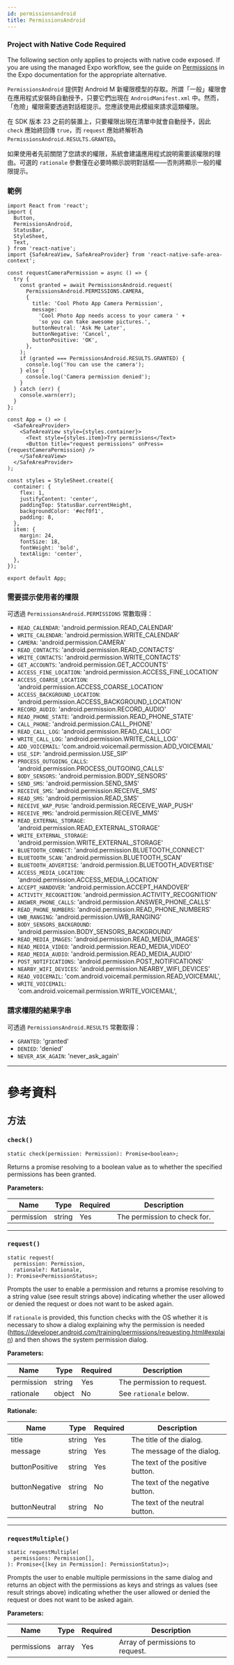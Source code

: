 ```yaml
---
id: permissionsandroid
title: PermissionsAndroid
---
```


<div className="banner-native-code-required">
  <h3>Project with Native Code Required</h3>
  <p>The following section only applies to projects with native code exposed. If you are using the managed Expo workflow, see the guide on <a href="https://docs.expo.dev/guides/permissions/">Permissions</a> in the Expo documentation for the appropriate alternative.</p>
</div>

`PermissionsAndroid` 提供對 Android M 新權限模型的存取。所謂「一般」權限會在應用程式安裝時自動授予，只要它們出現在 `AndroidManifest.xml` 中。然而，「危險」權限需要透過對話框提示。您應該使用此模組來請求這類權限。

在 SDK 版本 23 之前的裝置上，只要權限出現在清單中就會自動授予，因此 `check` 應始終回傳 `true`，而 `request` 應始終解析為 `PermissionsAndroid.RESULTS.GRANTED`。

如果使用者先前關閉了您請求的權限，系統會建議應用程式說明需要該權限的理由。可選的 `rationale` 參數僅在必要時顯示說明對話框——否則將顯示一般的權限提示。

### 範例

```SnackPlayer name=PermissionsAndroid%20Example&supportedPlatforms=android
import React from 'react';
import {
  Button,
  PermissionsAndroid,
  StatusBar,
  StyleSheet,
  Text,
} from 'react-native';
import {SafeAreaView, SafeAreaProvider} from 'react-native-safe-area-context';

const requestCameraPermission = async () => {
  try {
    const granted = await PermissionsAndroid.request(
      PermissionsAndroid.PERMISSIONS.CAMERA,
      {
        title: 'Cool Photo App Camera Permission',
        message:
          'Cool Photo App needs access to your camera ' +
          'so you can take awesome pictures.',
        buttonNeutral: 'Ask Me Later',
        buttonNegative: 'Cancel',
        buttonPositive: 'OK',
      },
    );
    if (granted === PermissionsAndroid.RESULTS.GRANTED) {
      console.log('You can use the camera');
    } else {
      console.log('Camera permission denied');
    }
  } catch (err) {
    console.warn(err);
  }
};

const App = () => (
  <SafeAreaProvider>
    <SafeAreaView style={styles.container}>
      <Text style={styles.item}>Try permissions</Text>
      <Button title="request permissions" onPress={requestCameraPermission} />
    </SafeAreaView>
  </SafeAreaProvider>
);

const styles = StyleSheet.create({
  container: {
    flex: 1,
    justifyContent: 'center',
    paddingTop: StatusBar.currentHeight,
    backgroundColor: '#ecf0f1',
    padding: 8,
  },
  item: {
    margin: 24,
    fontSize: 18,
    fontWeight: 'bold',
    textAlign: 'center',
  },
});

export default App;
```

### 需要提示使用者的權限

可透過 `PermissionsAndroid.PERMISSIONS` 常數取得：

- `READ_CALENDAR`: 'android.permission.READ_CALENDAR'
- `WRITE_CALENDAR`: 'android.permission.WRITE_CALENDAR'
- `CAMERA`: 'android.permission.CAMERA'
- `READ_CONTACTS`: 'android.permission.READ_CONTACTS'
- `WRITE_CONTACTS`: 'android.permission.WRITE_CONTACTS'
- `GET_ACCOUNTS`: 'android.permission.GET_ACCOUNTS'
- `ACCESS_FINE_LOCATION`: 'android.permission.ACCESS_FINE_LOCATION'
- `ACCESS_COARSE_LOCATION`: 'android.permission.ACCESS_COARSE_LOCATION'
- `ACCESS_BACKGROUND_LOCATION`: 'android.permission.ACCESS_BACKGROUND_LOCATION'
- `RECORD_AUDIO`: 'android.permission.RECORD_AUDIO'
- `READ_PHONE_STATE`: 'android.permission.READ_PHONE_STATE'
- `CALL_PHONE`: 'android.permission.CALL_PHONE'
- `READ_CALL_LOG`: 'android.permission.READ_CALL_LOG'
- `WRITE_CALL_LOG`: 'android.permission.WRITE_CALL_LOG'
- `ADD_VOICEMAIL`: 'com.android.voicemail.permission.ADD_VOICEMAIL'
- `USE_SIP`: 'android.permission.USE_SIP'
- `PROCESS_OUTGOING_CALLS`: 'android.permission.PROCESS_OUTGOING_CALLS'
- `BODY_SENSORS`: 'android.permission.BODY_SENSORS'
- `SEND_SMS`: 'android.permission.SEND_SMS'
- `RECEIVE_SMS`: 'android.permission.RECEIVE_SMS'
- `READ_SMS`: 'android.permission.READ_SMS'
- `RECEIVE_WAP_PUSH`: 'android.permission.RECEIVE_WAP_PUSH'
- `RECEIVE_MMS`: 'android.permission.RECEIVE_MMS'
- `READ_EXTERNAL_STORAGE`: 'android.permission.READ_EXTERNAL_STORAGE'
- `WRITE_EXTERNAL_STORAGE`: 'android.permission.WRITE_EXTERNAL_STORAGE'
- `BLUETOOTH_CONNECT`: 'android.permission.BLUETOOTH_CONNECT'
- `BLUETOOTH_SCAN`: 'android.permission.BLUETOOTH_SCAN'
- `BLUETOOTH_ADVERTISE`: 'android.permission.BLUETOOTH_ADVERTISE'
- `ACCESS_MEDIA_LOCATION`: 'android.permission.ACCESS_MEDIA_LOCATION'
- `ACCEPT_HANDOVER`: 'android.permission.ACCEPT_HANDOVER'
- `ACTIVITY_RECOGNITION`: 'android.permission.ACTIVITY_RECOGNITION'
- `ANSWER_PHONE_CALLS`: 'android.permission.ANSWER_PHONE_CALLS'
- `READ_PHONE_NUMBERS`: 'android.permission.READ_PHONE_NUMBERS'
- `UWB_RANGING`: 'android.permission.UWB_RANGING'
- `BODY_SENSORS_BACKGROUND`: 'android.permission.BODY_SENSORS_BACKGROUND'
- `READ_MEDIA_IMAGES`: 'android.permission.READ_MEDIA_IMAGES'
- `READ_MEDIA_VIDEO`: 'android.permission.READ_MEDIA_VIDEO'
- `READ_MEDIA_AUDIO`: 'android.permission.READ_MEDIA_AUDIO'
- `POST_NOTIFICATIONS`: 'android.permission.POST_NOTIFICATIONS'
- `NEARBY_WIFI_DEVICES`: 'android.permission.NEARBY_WIFI_DEVICES'
- `READ_VOICEMAIL`: 'com.android.voicemail.permission.READ_VOICEMAIL',
- `WRITE_VOICEMAIL`: 'com.android.voicemail.permission.WRITE_VOICEMAIL',

### 請求權限的結果字串

可透過 `PermissionsAndroid.RESULTS` 常數取得：

- `GRANTED`: 'granted'
- `DENIED`: 'denied'
- `NEVER_ASK_AGAIN`: 'never_ask_again'

---

# 參考資料

## 方法

### `check()`

```tsx
static check(permission: Permission): Promise<boolean>;
```

Returns a promise resolving to a boolean value as to whether the specified permissions has been granted.

**Parameters:**

| Name       | Type   | Required | Description                  |
| ---------- | ------ | -------- | ---------------------------- |
| permission | string | Yes      | The permission to check for. |

---

### `request()`

```tsx
static request(
  permission: Permission,
  rationale?: Rationale,
): Promise<PermissionStatus>;
```

Prompts the user to enable a permission and returns a promise resolving to a string value (see result strings above) indicating whether the user allowed or denied the request or does not want to be asked again.

If `rationale` is provided, this function checks with the OS whether it is necessary to show a dialog explaining why the permission is needed (https://developer.android.com/training/permissions/requesting.html#explain) and then shows the system permission dialog.

**Parameters:**

| Name       | Type   | Required | Description                |
| ---------- | ------ | -------- | -------------------------- |
| permission | string | Yes      | The permission to request. |
| rationale  | object | No       | See `rationale` below.     |

**Rationale:**

| Name           | Type   | Required | Description                      |
| -------------- | ------ | -------- | -------------------------------- |
| title          | string | Yes      | The title of the dialog.         |
| message        | string | Yes      | The message of the dialog.       |
| buttonPositive | string | Yes      | The text of the positive button. |
| buttonNegative | string | No       | The text of the negative button. |
| buttonNeutral  | string | No       | The text of the neutral button.  |

---

### `requestMultiple()`

```tsx
static requestMultiple(
  permissions: Permission[],
): Promise<{[key in Permission]: PermissionStatus}>;
```

Prompts the user to enable multiple permissions in the same dialog and returns an object with the permissions as keys and strings as values (see result strings above) indicating whether the user allowed or denied the request or does not want to be asked again.

**Parameters:**

| Name        | Type  | Required | Description                      |
| ----------- | ----- | -------- | -------------------------------- |
| permissions | array | Yes      | Array of permissions to request. |